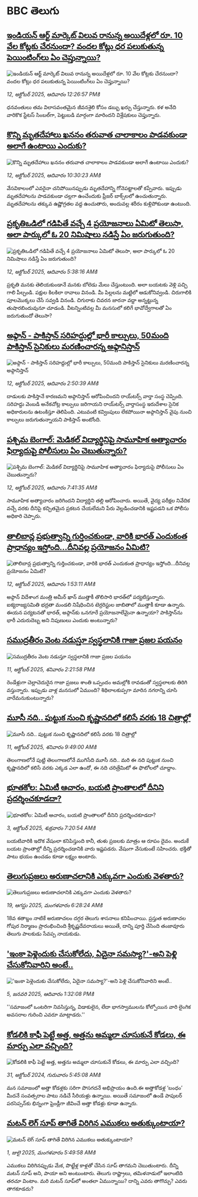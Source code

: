 # BBC తెలుగు## [ఇండియన్ ఆర్ట్ మార్కెట్ విలువ రానున్న అయిదేళ్లలో రూ. 10 వేల కోట్లకు చేరనుందా? వందల కోట్లు ధర పలుకుతున్న పెయింటింగ్‌లు ఏం చెప్తున్నాయి?](https://www.bbc.com/telugu/articles/c0r0r1rzd1xo?at_medium=RSS&at_campaign=rss?at_campaign=githubrss)![ఇండియన్ ఆర్ట్ మార్కెట్ విలువ రానున్న అయిదేళ్లలో రూ. 10 వేల కోట్లకు చేరనుందా? వందల కోట్లు ధర పలుకుతున్న పెయింటింగ్‌లు ఏం చెప్తున్నాయి?](https://ichef.bbci.co.uk/ace/ws/240/cpsprodpb/c653/live/2fa33b80-a6ba-11f0-92db-77261a15b9d2.jpg)_12, అక్టోబర్ 2025, ఆదివారం 12:26:57 PMకి_ధనవంతులు తమ విలాసవంతమైన జీవనశైలి కోసం డబ్బు ఖర్చు చేస్తున్నారు. కళ  అనేది వారికొక స్టేటస్ సింబల్‌గా, పెట్టుబడి మార్గంగా మారిందని విశ్లేషకులు చెప్తున్నారు.## [కొన్ని మృతదేహాలు ఖననం తరువాత చాలాకాలం పాడవకుండా అలాగే ఉంటాయి ఎందుకు?](https://www.bbc.com/telugu/articles/cj6x73llky8o?at_medium=RSS&at_campaign=rss?at_campaign=githubrss)![కొన్ని మృతదేహాలు ఖననం తరువాత చాలాకాలం పాడవకుండా అలాగే ఉంటాయి ఎందుకు?](https://ichef.bbci.co.uk/ace/ws/240/cpsprodpb/eacb/live/d8b8bfe0-9082-11f0-9cf6-cbf3e73ce2b9.jpg)_12, అక్టోబర్ 2025, ఆదివారం 10:30:23 AMకి_వేసవికాలంలో ఎవరైనా చనిపోయినప్పుడు మృతదేహాన్ని గోనెపట్టాలతో కప్పేవారు. ఇప్పుడు మృతదేహాలను పాడవకుండా చల్లగా ఉంచేందుకు ఫ్రీజర్ బాక్స్‌లలో ఉంచుతున్నారు.
మృతదేహాలను తక్కువ ఉష్ణోగ్రతల వద్ద ఉంచుతారు, అందువల్ల శరీరం కుళ్లిపోకుండా ఉంటుంది.## [ప్రకృతిఒడిలో గడిపితే వచ్చే 4 ప్రయోజనాలు ఏమిటో తెలుసా, అలా పార్కులో ఓ 20 నిమిషాలు నడిస్తే ఏం జరుగుతుంది?](https://www.bbc.com/telugu/articles/ckgyg78vygko?at_medium=RSS&at_campaign=rss?at_campaign=githubrss)![ప్రకృతిఒడిలో గడిపితే వచ్చే 4 ప్రయోజనాలు ఏమిటో తెలుసా, అలా పార్కులో ఓ 20 నిమిషాలు నడిస్తే ఏం జరుగుతుంది?](https://ichef.bbci.co.uk/ace/ws/240/cpsprodpb/be0c/live/21423b20-a6b7-11f0-b741-177e3e2c2fc7.jpg)_12, అక్టోబర్ 2025, ఆదివారం 5:38:16 AMకి_ప్రకృతి మనకు తెలియకుండానే మనకు బోలెడు మేలు చేస్తుంటుంది.  అలా బయటకు వెళ్లి పచ్చి గాలి పీల్చండి. పక్షుల కిలకిలా రావాలు వినండి. మీ పిల్లలను మట్టిలో ఆడుకోనివ్వండి.  చిరుగాలికి పూలమొక్కలు చేసే సవ్వడి వినండి. చిగురాకు చివరన జారనా వద్దా అన్నట్టున్న తుషారబిందువునూ చూడండి. వీటన్నింటివల్ల మీ మనసులో కలిగే భావోద్వేగాలతో ఏం జరుగుతుందో తెలుసా?## [అఫ్గాన్ - పాకిస్తాన్ సరిహద్దుల్లో భారీ కాల్పులు, 50మంది పాకిస్తాన్ సైనికులు మరణించారన్న అఫ్గానిస్తాన్ ](https://www.bbc.com/telugu/articles/cy9n9y7dyq0o?at_medium=RSS&at_campaign=rss?at_campaign=githubrss)![అఫ్గాన్ - పాకిస్తాన్ సరిహద్దుల్లో భారీ కాల్పులు, 50మంది పాకిస్తాన్ సైనికులు మరణించారన్న అఫ్గానిస్తాన్ ](https://ichef.bbci.co.uk/ace/ws/240/cpsprodpb/1c98/live/dda412a0-a713-11f0-928c-71dbb8619e94.jpg)_12, అక్టోబర్ 2025, ఆదివారం 2:50:39 AMకి_దాడులకు పాకిస్తానే కారణమని అఫ్గానిస్తాన్ ఆరోపించిందని రాయ్‌టర్స్ వార్తా సంస్థ చెప్పింది. సరిహద్దు వెంబడి అనేకచోట్ల కాల్పులు జరిగాయని రాయ్‌టర్స్ వార్తాసంస్థ  ఇరుదేశాల సైనిక అధికారులను ఉటంకిస్తూ తెలిపింది.  ఎటువంటి కవ్వింపులు లేకపోయినా అఫ్గానిస్తాన్ వైపు నుంచి కాల్పులు జరుగుతున్నాయని పాకిస్తాన్ అంటోంది.## [పశ్చిమ బెంగాల్: మెడికల్ విద్యార్థినిపై సామూహిక అత్యాచారం ఫిర్యాదుపై  పోలీసులు ఏం చెబుతున్నారు?](https://www.bbc.com/telugu/articles/ce3y3plpgpvo?at_medium=RSS&at_campaign=rss?at_campaign=githubrss)![పశ్చిమ బెంగాల్: మెడికల్ విద్యార్థినిపై సామూహిక అత్యాచారం ఫిర్యాదుపై  పోలీసులు ఏం చెబుతున్నారు?](https://ichef.bbci.co.uk/ace/ws/240/cpsprodpb/13a3/live/aff1d720-a736-11f0-b741-177e3e2c2fc7.jpg)_12, అక్టోబర్ 2025, ఆదివారం 7:41:35 AMకి_సామూహిక అత్యాచారం జరిగిందని విద్యార్థిని తల్లి ఆరోపించారు. అయితే, వైద్య పరీక్షల నివేదిక వచ్చే వరకు దీనిపై కచ్చితమైన ప్రకటన చేయలేమని పేరు వెల్లడించడానికి ఇష్టపడని ఒక పోలీసు అధికారి చెప్పారు.## [తాలిబాన్ల ప్రభుత్వాన్ని గుర్తించకుండా, వారికి భారత్ ఎందుకంత ప్రాధాన్యం ఇస్తోంది...దీనివల్ల ప్రయోజనం ఏమిటి?](https://www.bbc.com/telugu/articles/cn82800lex4o?at_medium=RSS&at_campaign=rss?at_campaign=githubrss)![తాలిబాన్ల ప్రభుత్వాన్ని గుర్తించకుండా, వారికి భారత్ ఎందుకంత ప్రాధాన్యం ఇస్తోంది...దీనివల్ల ప్రయోజనం ఏమిటి?](https://ichef.bbci.co.uk/ace/ws/240/cpsprodpb/71a4/live/bd97f290-a6a2-11f0-a409-e197032d359e.jpg)_12, అక్టోబర్ 2025, ఆదివారం 1:53:11 AMకి_అఫ్గాన్ విదేశాంగ మంత్రి అమీర్ ఖాన్ ముత్తాకీ తొలిసారి భారత్‌లో పర్యటిస్తున్నారు. ఐక్యరాజ్యసమితి భద్రతా మండలి నిషేధించిన టెర్రరిస్టుల జాబితాలో ముత్తాకీ కూడా ఉన్నారు. ఈయన పర్యటనతో భారత్, అఫ్గాన్‌కు ఒనగూరే ప్రయోజనాలేమైనా ఉన్నాయా? పాకిస్తాన్‌ను భారీ ఎదురుదెబ్బ అని నిపుణులు ఎందుకు అంటున్నారు?## [సముద్రతీరం వెంట నడుస్తూ స్వస్థలానికి  గాజా ప్రజల పయనం](https://www.bbc.com/telugu/articles/c5y8yx5nr83o?at_medium=RSS&at_campaign=rss?at_campaign=githubrss)![సముద్రతీరం వెంట నడుస్తూ స్వస్థలానికి  గాజా ప్రజల పయనం](https://ichef.bbci.co.uk/ace/ws/240/cpsprodpb/c8d5/live/f7698b90-a671-11f0-8302-bb1f4b60de93.jpg)_11, అక్టోబర్ 2025, శనివారం 2:21:58 PMకి_రెండేళ్లుగా చెల్లాచెదురైన గాజా ప్రజలు శాంతి ఒప్పందం అమల్లోకి రావడంతో  స్వస్థలాలకు తిరిగి వస్తున్నారు. ఇప్పుడు వాళ్ల మనసులో ఏముంది? శిథిలాలకుప్పగా మారిన నగరాన్ని చూసి వారేమనుకుంటున్నారు?## [మూసీ నది.. పుట్టుక నుంచి కృష్ణానదిలో కలిసే వరకు 18 చిత్రాల్లో](https://www.bbc.com/telugu/articles/cn823p81reno?at_medium=RSS&at_campaign=rss?at_campaign=githubrss)![మూసీ నది.. పుట్టుక నుంచి కృష్ణానదిలో కలిసే వరకు 18 చిత్రాల్లో](https://ichef.bbci.co.uk/ace/ws/240/cpsprodpb/89bf/live/85463820-a5e9-11f0-928c-71dbb8619e94.png)_11, అక్టోబర్ 2025, శనివారం 9:49:00 AMకి_తెలంగాణలోనే పుట్టి తెలంగాణలోనే ముగిసేది మూసీ నది.. మరి ఈ నది పుట్టుక నుంచి కృష్ణానదిలో కలిసే వరకు ఎక్కడ ఎలా ఉందో, ఈ నది చరిత్రేమిటో ఈ ఫొటోలలో చూద్దాం.## [భూతకోల: ఏమిటీ ఆచారం, బయటి ప్రాంతాలలో దీనిని ప్రదర్శించకూడదా?](https://www.bbc.com/telugu/articles/cr5qjnvzg7no?at_medium=RSS&at_campaign=rss?at_campaign=githubrss)![భూతకోల: ఏమిటీ ఆచారం, బయటి ప్రాంతాలలో దీనిని ప్రదర్శించకూడదా?](https://ichef.bbci.co.uk/ace/ws/240/cpsprodpb/c56a/live/c8838e90-9f8f-11f0-b741-177e3e2c2fc7.jpg)_3, అక్టోబర్ 2025, శుక్రవారం 7:20:54 AMకి_బయటివారికి ఇదొక వేషంలా కనిపిస్తుంది కానీ, తుళు ప్రజలకు మాత్రం ఆ రూపం దైవం. అందుకే బయట ప్రాంతాల్లో దీన్ని ప్రదర్శించడానికి వారు ఇష్టపడరు. వేషంగా వేసుకుంటే సహించరు. భక్తితో పాటు భయం ఉంచడం కూడా లక్ష్యం అంటారు.## [తెలుగుప్రజలు అరుణాచలానికి ఎక్కువగా ఎందుకు వెళతారు?](https://www.bbc.com/telugu/articles/c8jp32zrzxpo?at_medium=RSS&at_campaign=rss?at_campaign=githubrss)![తెలుగుప్రజలు అరుణాచలానికి ఎక్కువగా ఎందుకు వెళతారు?](https://ichef.bbci.co.uk/ace/ws/240/cpsprodpb/cf2d/live/01932bf0-7d85-11f0-98a0-956f61945264.jpg)_19, ఆగస్టు 2025, మంగళవారం 6:28:24 AMకి_18వ శతాబ్దం నాటికే అరుణాచలం దగ్గర తెలుగు శాసనాలు కనిపించాయి. ప్రస్తుత అరుణాచల గోపుర నిర్మాణం ప్రారంభించింది శ్రీకృష్ణదేవరాయలు అయితే, దాన్ని పూర్తి చేసింది తంజావూరు తెలుగు పాలకుడు సేవప్ప నాయకుడు.## ['ఇంకా పెళ్లెందుకు చేసుకోలేదు, ఏదైనా సమస్యా?'-అని పెళ్లి చేసుకోనివారిని అంటే..](https://www.bbc.com/telugu/articles/cgq1w3lz7yyo?at_medium=RSS&at_campaign=rss?at_campaign=githubrss)!['ఇంకా పెళ్లెందుకు చేసుకోలేదు, ఏదైనా సమస్యా?'-అని పెళ్లి చేసుకోనివారిని అంటే..](https://ichef.bbci.co.uk/ace/ws/240/cpsprodpb/f6de/live/72c94a60-cb3e-11ef-87df-d575b9a434a4.jpg)_5, జనవరి 2025, ఆదివారం 1:32:08 PMకి_''సమాజంలో ఒంటరిగా నివసిస్తున్న, విడాకులైన, లేదా భాగస్వాములను కోల్పోయిన వారి లైంగిక అవసరాల గురించి ఎవరూ మాట్లాడరు.''## [కోడలికి కాఫీ పెట్టే అత్త, అత్తను అమ్మలా చూసుకునే కోడలు, ఈ మార్పు ఎలా వచ్చింది?](https://www.bbc.com/telugu/articles/c1l41zl8el2o?at_medium=RSS&at_campaign=rss?at_campaign=githubrss)![కోడలికి కాఫీ పెట్టే అత్త, అత్తను అమ్మలా చూసుకునే కోడలు, ఈ మార్పు ఎలా వచ్చింది?](https://ichef.bbci.co.uk/ace/ws/240/cpsprodpb/2b61/live/9176a6d0-8b0e-11ef-a81b-b1eda9741da3.jpg)_31, అక్టోబర్ 2024, గురువారం 5:45:08 AMకి_మన సమాజంలో అత్తా కోడళ్లకు సరిగా పొసగదనే అభిప్రాయం ఉంది.ఈ అత్తాకోడళ్ల ‘బంధం’ మీదనే సంవత్సరాల పాటు నడిచే సీరియళ్లు ఉన్నాయి. అయితే సమాజంలో ఉండే పాపులర్ పరసెప్సన్‌కు భిన్నంగా ఫ్రెండ్లీగా జీవించే అత్తా కోడళ్లు కూడా ఉన్నారు.## [మటన్ లెగ్ సూప్ తాగితే విరిగిన ఎముకలు అతుక్కుంటాయా?](https://www.bbc.com/telugu/articles/c0l4g92j8kzo?at_medium=RSS&at_campaign=rss?at_campaign=githubrss)![మటన్ లెగ్ సూప్ తాగితే విరిగిన ఎముకలు అతుక్కుంటాయా?](https://ichef.bbci.co.uk/ace/ws/240/cpsprodpb/b31e/live/cce532c0-6d41-11f0-9462-bb509dc78127.jpg)_1, జులై 2025, మంగళవారం 5:49:58 AMకి_ఎముకలు విరిగినప్పుడు మేక, పొట్టేళ్ల కాళ్లతో చేసిన సూప్ తాగమని చెబుతుంటారు. దీన్ని మటన్ సూప్ అని, పాయా అని అంటుంటారు. తెలుగు రాష్ట్రాలు, తమిళనాడులో ఇలాంటిది తరచూ వింటాం. మరి మటన్ సూప్‌లో అంతలా ఏమున్నాయి? దాన్ని ఎవరు తాగొచ్చు? ఎవరు తాగకూడదు?
